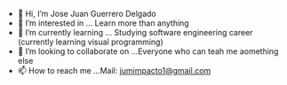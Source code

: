 - 👋 Hi, I’m Jose Juan Guerrero Delgado 
- 👀 I’m interested in ... Learn more than  anything
- 🌱 I’m currently learning ... Studying software engineering career (currently learning visual programming)
- 💞️ I’m looking to collaborate on ...Everyone who can teah me aomething else
- 📫 How to reach me ...Mail: jumimpacto1@gmail.com

<!---
JumImpacto/JumImpacto is a ✨ special ✨ repository because its `README.md` (this file) appears on your GitHub profile.
You can click the Preview link to take a look at your changes.
--->
